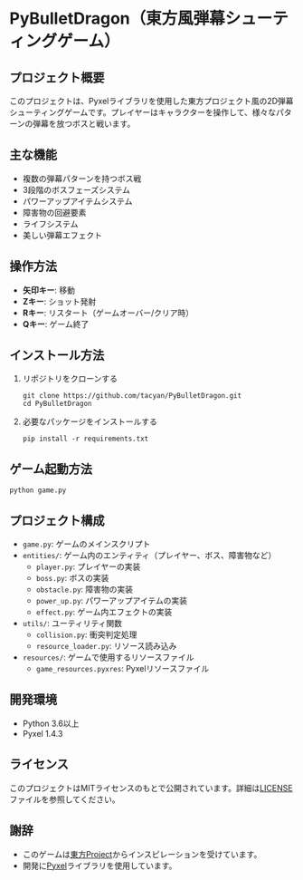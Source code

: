 # PyBulletDragon（東方風弾幕シューティングゲーム）

## プロジェクト概要

このプロジェクトは、Pyxelライブラリを使用した東方プロジェクト風の2D弾幕シューティングゲームです。プレイヤーはキャラクターを操作して、様々なパターンの弾幕を放つボスと戦います。

## 主な機能

- 複数の弾幕パターンを持つボス戦
- 3段階のボスフェーズシステム
- パワーアップアイテムシステム
- 障害物の回避要素
- ライフシステム
- 美しい弾幕エフェクト

## 操作方法

- **矢印キー**: 移動
- **Zキー**: ショット発射
- **Rキー**: リスタート（ゲームオーバー/クリア時）
- **Qキー**: ゲーム終了

## インストール方法

1. リポジトリをクローンする
   ```
   git clone https://github.com/tacyan/PyBulletDragon.git
   cd PyBulletDragon
   ```

2. 必要なパッケージをインストールする
   ```
   pip install -r requirements.txt
   ```

## ゲーム起動方法

```
python game.py
```

## プロジェクト構成

- `game.py`: ゲームのメインスクリプト
- `entities/`: ゲーム内のエンティティ（プレイヤー、ボス、障害物など）
  - `player.py`: プレイヤーの実装
  - `boss.py`: ボスの実装
  - `obstacle.py`: 障害物の実装
  - `power_up.py`: パワーアップアイテムの実装
  - `effect.py`: ゲーム内エフェクトの実装
- `utils/`: ユーティリティ関数
  - `collision.py`: 衝突判定処理
  - `resource_loader.py`: リソース読み込み
- `resources/`: ゲームで使用するリソースファイル
  - `game_resources.pyxres`: Pyxelリソースファイル

## 開発環境

- Python 3.6以上
- Pyxel 1.4.3

## ライセンス

このプロジェクトはMITライセンスのもとで公開されています。詳細は[LICENSE](LICENSE)ファイルを参照してください。

## 謝辞

- このゲームは[東方Project](https://en.touhouwiki.net/wiki/Touhou_Project)からインスピレーションを受けています。
- 開発に[Pyxel](https://github.com/kitao/pyxel)ライブラリを使用しています。 